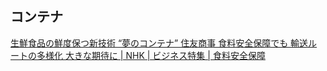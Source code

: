## コンテナ

[生鮮食品の鮮度保つ新技術 “夢のコンテナ” 住友商事 食料安全保障でも 輸送ルートの多様化 大きな期待に | NHK | ビジネス特集 | 食料安全保障](https://www3.nhk.or.jp/news/html/20240228/k10014372321000.html)
